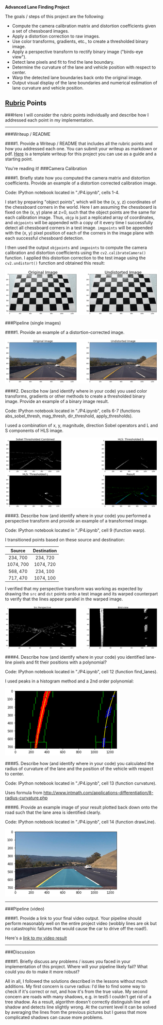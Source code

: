 **Advanced Lane Finding Project**

The goals / steps of this project are the following:

* Compute the camera calibration matrix and distortion coefficients given a set of chessboard images.
* Apply a distortion correction to raw images.
* Use color transforms, gradients, etc., to create a thresholded binary image.
* Apply a perspective transform to rectify binary image ("birds-eye view").
* Detect lane pixels and fit to find the lane boundary.
* Determine the curvature of the lane and vehicle position with respect to center.
* Warp the detected lane boundaries back onto the original image.
* Output visual display of the lane boundaries and numerical estimation of lane curvature and vehicle position.

[//]: # (Image References)

[image1]: ./chess.png "Undistorted"
[image2]: ./undistorted.png "Road Transformed"
[image3]: ./binary.png "Binary Example"
[image4]: ./straight_bird.png "Warp Example"
[image5]: ./fit_lines.png "Fit Visual"
[image6]: ./result.png "Output"
[video1]: ./project_video_result.mp4 "Video"

## [Rubric](https://review.udacity.com/#!/rubrics/571/view) Points
###Here I will consider the rubric points individually and describe how I addressed each point in my implementation.  

---
###Writeup / README

####1. Provide a Writeup / README that includes all the rubric points and how you addressed each one.  You can submit your writeup as markdown or pdf.  [Here](https://github.com/udacity/CarND-Advanced-Lane-Lines/blob/master/writeup_template.md) is a template writeup for this project you can use as a guide and a starting point.  

You're reading it!
###Camera Calibration

####1. Briefly state how you computed the camera matrix and distortion coefficients. Provide an example of a distortion corrected calibration image.

Code: IPython notebook located in "./P4.ipynb", cells 1-4. 

I start by preparing "object points", which will be the (x, y, z) coordinates of the chessboard corners in the world. Here I am assuming the chessboard is fixed on the (x, y) plane at z=0, such that the object points are the same for each calibration image.  Thus, `objp` is just a replicated array of coordinates, and `objpoints` will be appended with a copy of it every time I successfully detect all chessboard corners in a test image.  `imgpoints` will be appended with the (x, y) pixel position of each of the corners in the image plane with each successful chessboard detection.  

I then used the output `objpoints` and `imgpoints` to compute the camera calibration and distortion coefficients using the `cv2.calibrateCamera()` function.  I applied this distortion correction to the test image using the `cv2.undistort()` function and obtained this result: 

![alt text][image1]

###Pipeline (single images)

####1. Provide an example of a distortion-corrected image.

![alt text][image2]

####2. Describe how (and identify where in your code) you used color transforms, gradients or other methods to create a thresholded binary image.  Provide an example of a binary image result.

Code: IPython notebook located in "./P4.ipynb", cells 6-7 (functions abs_sobel_thresh, mag_thresh, dir_threshold, apply_thresholds). 

I used a combination of x, y, magnitude, direction Sobel operators and L and S components of HLS image.

![alt text][image3]

####3. Describe how (and identify where in your code) you performed a perspective transform and provide an example of a transformed image.

Code: IPython notebook located in "./P4.ipynb", cell 9 (function warp). 

I transitioned points based on these source and destination:

| Source        | Destination   | 
|:-------------:|:-------------:| 
| 234, 700      | 234, 720      | 
| 1074, 700     | 1074, 720     |
| 568, 470      | 234, 100      |
| 717, 470      | 1074, 100     |


I verified that my perspective transform was working as expected by drawing the `src` and `dst` points onto a test image and its warped counterpart to verify that the lines appear parallel in the warped image.

![alt text][image4]

####4. Describe how (and identify where in your code) you identified lane-line pixels and fit their positions with a polynomial?

Code: IPython notebook located in "./P4.ipynb", cell 12 (function find_lanes). 

I used peaks in a histogram method and a 2nd order polynomial:

![alt text][image5]

####5. Describe how (and identify where in your code) you calculated the radius of curvature of the lane and the position of the vehicle with respect to center.

Code: IPython notebook located in "./P4.ipynb", cell 13 (function curvature).

Uses formula from http://www.intmath.com/applications-differentiation/8-radius-curvature.php 

####6. Provide an example image of your result plotted back down onto the road such that the lane area is identified clearly.

Code: IPython notebook located in "./P4.ipynb", cell 14 (function drawLine).

![alt text][image6]

---

###Pipeline (video)

####1. Provide a link to your final video output.  Your pipeline should perform reasonably well on the entire project video (wobbly lines are ok but no catastrophic failures that would cause the car to drive off the road!).

Here's a [link to my video result](./project_video_result.mp4)

---

###Discussion

####1. Briefly discuss any problems / issues you faced in your implementation of this project.  Where will your pipeline likely fail?  What could you do to make it more robust?

All in all, I followed the solutions described in the lessons without much additions. My first concern is curve radius: I'd like to find some way to check if it's correct or not, and how it's from the true value. My second concern are roads with many shadows, e.g. in test5 I couldn't get rid of a tree shadow. As a result, algorithm doesn't correctly distinguish line and shadow and detects line slightly wrong. At the current level it can be solved by averaging the lines from the previous pictures but I guess that more complicated shadows can cause more problems.

